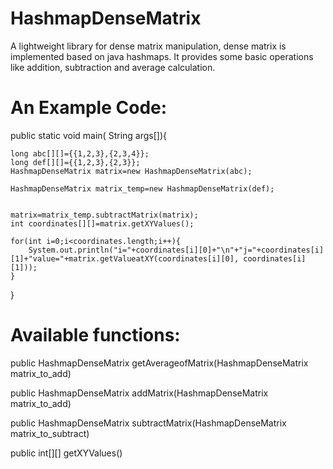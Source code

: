 HashmapDenseMatrix
==================

A lightweight library for dense matrix manipulation, dense matrix is implemented based on java hashmaps. It provides some basic operations like addition, subtraction and average calculation.


An Example Code:
================


public static void main( String args[]){
	
	long abc[][]={{1,2,3},{2,3,4}};
	long def[][]={{1,2,3},{2,3}};
	HashmapDenseMatrix matrix=new HashmapDenseMatrix(abc);
	
	HashmapDenseMatrix matrix_temp=new HashmapDenseMatrix(def);
	
	
	matrix=matrix_temp.subtractMatrix(matrix);
	int coordinates[][]=matrix.getXYValues();

	for(int i=0;i<coordinates.length;i++){
		System.out.println("i="+coordinates[i][0]+"\n"+"j="+coordinates[i][1]+"value="+matrix.getValueatXY(coordinates[i][0], coordinates[i][1]));
	}
	
}

Available functions:
====================

public HashmapDenseMatrix  getAverageofMatrix(HashmapDenseMatrix matrix_to_add)

public HashmapDenseMatrix addMatrix(HashmapDenseMatrix matrix_to_add)

public HashmapDenseMatrix subtractMatrix(HashmapDenseMatrix matrix_to_subtract)

public int[][] getXYValues()

